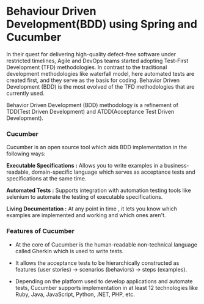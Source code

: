 # Behaviour Driven Development(BDD) using Spring and Cucumber

In their quest for delivering high-quality defect-free software under restricted timelines, Agile and DevOps teams
started adopting Test-First Development (TFD) methodologies. In contrast to the traditional development methodologies
like waterfall model, here automated tests are created first, and they serve as the basis for coding. Behavior Driven
Development (BDD) is the most evolved of the TFD methodologies that are currently used.

Behavior Driven Development (BDD) methodology is a refinement of TDD(Test Driven Development) and ATDD(Acceptance Test
Driven Development).

### Cucumber

Cucumber is an open source tool which aids BDD implementation in the following ways:

**Executable Specifications :** Allows you to write examples in a business-readable, domain-specific language which
serves as acceptance tests and specifications at the same time.

**Automated Tests :** Supports integration with automation testing tools like selenium to automate the testing of
executable specifications.

**Living Documentation :** At any point in time , it lets you know which examples are implemented and working and which
ones aren't.

### Features of Cucumber

* At the core of Cucumber is the human-readable non-technical language called Gherkin which is used to write tests.

* It allows the acceptance tests to be hierarchically constructed as features (user stories) -> scenarios (behaviors) ->
  steps (examples).

* Depending on the platform used to develop applications and automate tests, Cucumber supports implementation in at
  least 12 technologies like Ruby, Java, JavaScript, Python, .NET, PHP, etc.